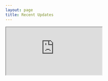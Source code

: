 ```yaml
---
layout: page
title: Recent Updates
---
```


<iframe border="0" src="http://oss.linn.co.uk/Kazoo/history.html"></iframe>
